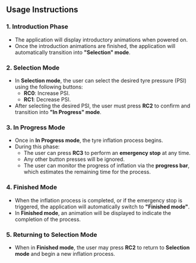 ## Usage Instructions

### 1. **Introduction Phase**
- The application will display introductory animations when powered on.
- Once the introduction animations are finished, the application will automatically transition into **"Selection" mode**.

### 2. **Selection Mode**
- In **Selection mode**, the user can select the desired tyre pressure (PSI) using the following buttons:
  - **RC0**: Increase PSI.
  - **RC1**: Decrease PSI.
- After selecting the desired PSI, the user must press **RC2** to confirm and transition into **"In Progress" mode**.

### 3. **In Progress Mode**
- Once in **In Progress mode**, the tyre inflation process begins.
- During this phase:
  - The user can press **RC3** to perform an **emergency stop** at any time.
  - Any other button presses will be ignored.
  - The user can monitor the progress of inflation via the **progress bar**, which estimates the remaining time for the process.

### 4. **Finished Mode**
- When the inflation process is completed, or if the emergency stop is triggered, the application will automatically switch to **"Finished mode"**.
- In **Finished mode**, an animation will be displayed to indicate the completion of the process.

### 5. **Returning to Selection Mode**
- When in **Finished mode**, the user may press **RC2** to return to **Selection mode** and begin a new inflation process.